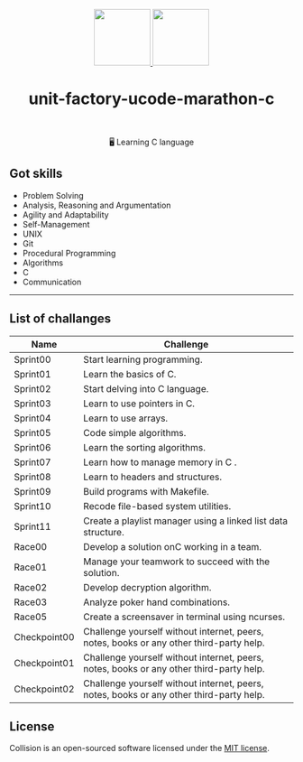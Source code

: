 <p align="center">
    <a href="https://unitfactory.net/en/" target="_blank">
        <img src="https://github.com/slava-pleshkov/unit-factory-ucode/blob/master/.git_images/unit_logo.png?raw=true" height="100px">
    </a>
    <a href="https://ucode.world/en/" target="_blank">
        <img src="https://github.com/slava-pleshkov/unit-factory-ucode/blob/master/.git_images/ucode_logo.png?raw=true" height="100px">
    </a>
    <h1 align="center">unit-factory-ucode-marathon-c</h1>
    <br>
</p>
<p align="center">🖥 Learning C language</p>

## Got skills

<ul>
        <li>Problem Solving</li>
        <li>Analysis, Reasoning and Argumentation</li>
        <li>Agility and Adaptability</li>
        <li>Self-Management</li>
        <li>UNIX</li>
        <li>Git</li>
        <li>Procedural Programming</li>
        <li>Algorithms</li>
        <li>C</li>
        <li>Communication</li>
    </ul>

<hr>

## List of challanges

|Name|Challenge|
|-------------|----------------------------------------------------|
|Sprint00|Start learning programming.|
|Sprint01|Learn the basics of C.|
|Sprint02|Start delving into C language.|
|Sprint03|Learn to use pointers in C.|
|Sprint04|Learn to use arrays.|
|Sprint05|Code simple algorithms.|
|Sprint06|Learn the sorting algorithms.|
|Sprint07|Learn how to manage memory in C .|
|Sprint08|Learn to headers and structures.|
|Sprint09|Build programs with Makefile.|
|Sprint10|Recode file-based system utilities.|
|Sprint11|Create a playlist manager using a linked list data structure.|
|Race00|Develop a solution onC  working in a team.|
|Race01|Manage your teamwork to succeed with the solution.|
|Race02|Develop decryption algorithm.|
|Race03|Analyze poker hand combinations.|
|Race05|Create a screensaver in terminal using ncurses.|
|Checkpoint00|Challenge yourself without internet, peers, notes, books or any other third-party help.|
|Checkpoint01|Challenge yourself without internet, peers, notes, books or any other third-party help.|
|Checkpoint02|Challenge yourself without internet, peers, notes, books or any other third-party help.|


## License

Collision is an open-sourced software licensed under the [MIT license](LICENSE.md).
